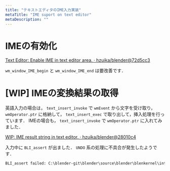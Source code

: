 ```yaml
---
title: "テキストエディタのIME入力実装"
metaTitle: "IME suport on text editor"
metaDescription: ""
---
```


# IMEの有効化

[Text Editor: Enable IME in text editor area. · hzuika/blender@72d5cc3](https://github.com/hzuika/blender/commit/72d5cc3ff3d070a6932a60aa1862615ca0120375)

`wm_window_IME_begin` と `wm_window_IME_end` は要改善です．

# \[WIP\] IMEの変換結果の取得

英語入力の場合は， `text_insert_invoke` で `wmEvent` から文字を受け取り， `wmOperator.ptr` に格納して， `text_insert_exec` で取り出して，挿入処理を行っています．
IMEの場合も， `text_insert_invoke` で `wmOperator.ptr` に入れてみました．

[WIP: IME result string in text editor. · hzuika/blender@28010c4](https://github.com/hzuika/blender/commit/28010c40951e93b041ac09dc7af26db3ae717da1)

入力中に `BLI_assert` が出ました．
`UNDO` 系の処理に不具合が発生したようです．
```txt
BLI_assert failed: C:\blender-git\blender\source\blender\blenkernel\intern\undo_system.c:448, BKE_undosys_step_push_init_with_type(), at 'ustack->step_init == ((void *)0)'
```